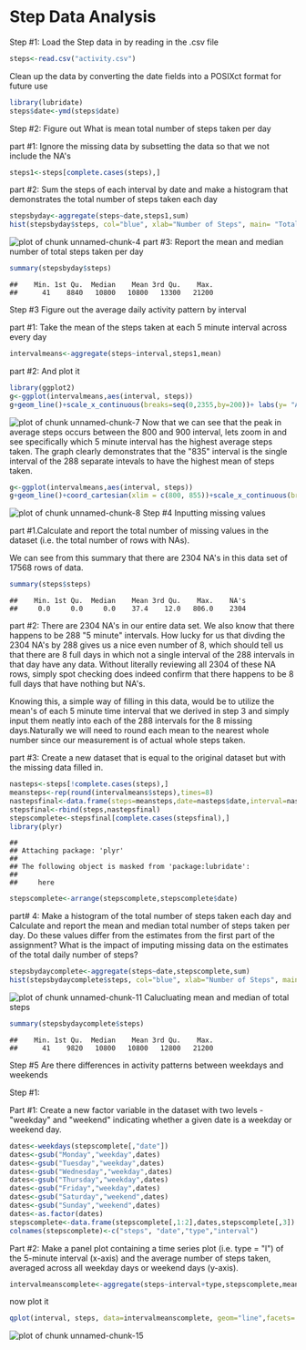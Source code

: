 Step Data Analysis
========================================================

Step #1:
Load the Step data in by reading in the .csv file


```r
steps<-read.csv("activity.csv")
```

Clean up the data by converting the date fields into a POSIXct format for future use


```r
library(lubridate)
steps$date<-ymd(steps$date)
```
Step #2:
Figure out What is mean total number of steps taken per day

part #1: Ignore the missing data by subsetting the data so that we not include the NA's

```r
steps1<-steps[complete.cases(steps),]
```
part #2: Sum the steps of each interval by date and make a histogram that demonstrates the total number of steps taken each day


```r
stepsbyday<-aggregate(steps~date,steps1,sum)
hist(stepsbyday$steps, col="blue", xlab="Number of Steps", main= "Total Number of Steps taken each day")
```

![plot of chunk unnamed-chunk-4](figure/unnamed-chunk-4.png) 
part #3: Report the mean and median number of total steps taken per day

```r
summary(stepsbyday$steps)
```

```
##    Min. 1st Qu.  Median    Mean 3rd Qu.    Max. 
##      41    8840   10800   10800   13300   21200
```
Step #3
Figure out the average daily activity pattern by interval

part #1: Take the mean of the steps taken at each 5 minute interval across every day

```r
intervalmeans<-aggregate(steps~interval,steps1,mean)
```
part #2: And plot it

```r
library(ggplot2)
g<-ggplot(intervalmeans,aes(interval, steps))
g+geom_line()+scale_x_continuous(breaks=seq(0,2355,by=200))+ labs(y= "Average Number of Steps")+labs(x= "Time interval every 5 minutes")+labs(title="Average steps taken over all days broken down by 5 minute time intervals")
```

![plot of chunk unnamed-chunk-7](figure/unnamed-chunk-7.png) 
Now that we can see that the peak in average steps  occurs between the 800 and 900 interval, lets zoom in and see specifically which 5 minute interval has the highest average steps taken. The graph clearly demonstrates that the "835" interval is the single interval of the 288 separate intevals to have the highest mean of steps taken.

```r
g<-ggplot(intervalmeans,aes(interval, steps))
g+geom_line()+coord_cartesian(xlim = c(800, 855))+scale_x_continuous(breaks = seq(from = 800, to = 900, by = 10))
```

![plot of chunk unnamed-chunk-8](figure/unnamed-chunk-8.png) 
Step #4
Inputting missing values

part #1.Calculate and report the total number of missing values in the dataset (i.e. the total number of rows with NAs).

We can see from this summary that there are 2304 NA's in this data set of 17568 rows of data.


```r
summary(steps$steps)
```

```
##    Min. 1st Qu.  Median    Mean 3rd Qu.    Max.    NA's 
##     0.0     0.0     0.0    37.4    12.0   806.0    2304
```


part #2: There are 2304 NA's in our entire data set. We also know that there happens to be 288 "5 minute" intervals. How lucky for us that divding the 2304 NA's by 288 gives us a nice even number of 8, which should tell us that there are 8 full days in which not a single interval of the 288 intervals in that day have any data. Without literally reviewing all 2304 of these NA rows, simply spot checking does indeed confirm that there happens to be 8 full days that have nothing but NA's.

Knowing this, a simple way of filling in this data, would be to utilize the mean's of each 5 minute time interval that we derived in step 3 and simply input them neatly into each of the 288 intervals for the  8 missing days.Naturally we will need to round each mean to the nearest whole number since our measurement is of actual whole steps taken.  




part #3: Create a new dataset that is equal to the original dataset but with the missing data filled in.

```r
nasteps<-steps[!complete.cases(steps),]
meansteps<-rep(round(intervalmeans$steps),times=8)
nastepsfinal<-data.frame(steps=meansteps,date=nasteps$date,interval=nasteps$interval)
stepsfinal<-rbind(steps,nastepsfinal)
stepscomplete<-stepsfinal[complete.cases(stepsfinal),]
library(plyr)
```

```
## 
## Attaching package: 'plyr'
## 
## The following object is masked from 'package:lubridate':
## 
##     here
```

```r
stepscomplete<-arrange(stepscomplete,stepscomplete$date)
```

part# 4: Make a histogram of the total number of steps taken each day and Calculate and report the mean and median total number of steps taken per day. Do these values differ from the estimates from the first part of the assignment? What is the impact of imputing missing data on the estimates of the total daily number of steps?

```r
stepsbydaycomplete<-aggregate(steps~date,stepscomplete,sum)
hist(stepsbydaycomplete$steps, col="blue", xlab="Number of Steps", main= "Total Number of Steps taken each day")
```

![plot of chunk unnamed-chunk-11](figure/unnamed-chunk-11.png) 
Calucluating mean and median of total steps

```r
summary(stepsbydaycomplete$steps)
```

```
##    Min. 1st Qu.  Median    Mean 3rd Qu.    Max. 
##      41    9820   10800   10800   12800   21200
```
Step #5
Are there differences in activity patterns between weekdays and weekends

Step #1:

Part #1: Create a new factor variable in the dataset with two levels - "weekday" and "weekend" indicating whether a given date is a weekday or weekend day.

```r
dates<-weekdays(stepscomplete[,"date"])
dates<-gsub("Monday","weekday",dates)
dates<-gsub("Tuesday","weekday",dates)
dates<-gsub("Wednesday","weekday",dates)
dates<-gsub("Thursday","weekday",dates)
dates<-gsub("Friday","weekday",dates)
dates<-gsub("Saturday","weekend",dates)
dates<-gsub("Sunday","weekend",dates)
dates<-as.factor(dates)
stepscomplete<-data.frame(stepscomplete[,1:2],dates,stepscomplete[,3])
colnames(stepscomplete)<-c("steps", "date","type","interval")
```
Part #2: Make a panel plot containing a time series plot (i.e. type = "l") of the 5-minute interval (x-axis) and the average number of steps taken, averaged across all weekday days or weekend days (y-axis).

```r
intervalmeanscomplete<-aggregate(steps~interval+type,stepscomplete,mean)
```
now plot it

```r
qplot(interval, steps, data=intervalmeanscomplete, geom="line",facets=.~type)
```

![plot of chunk unnamed-chunk-15](figure/unnamed-chunk-15.png) 
